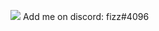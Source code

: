 [![](https://visitcount.itsvg.in/api?id=fizzrepo&label=Profile%20Views&color=0&icon=0&pretty=true)](https://visitcount.itsvg.in)
Add me on discord: fizz#4096
